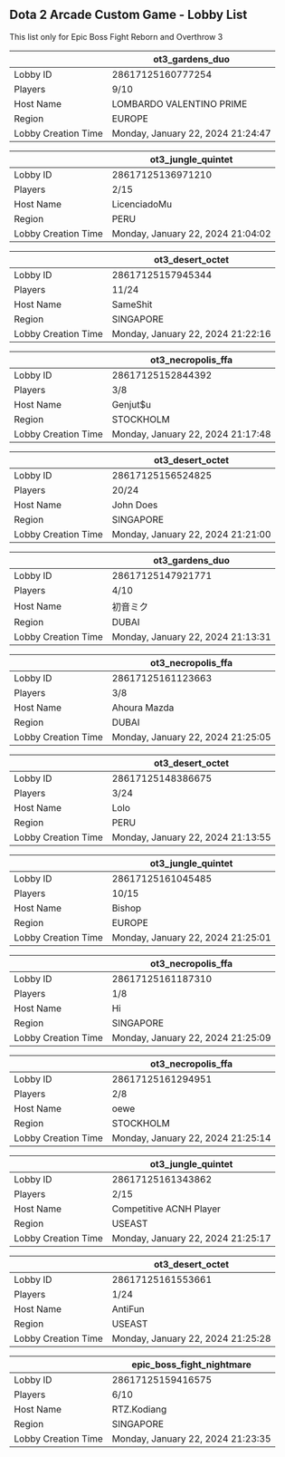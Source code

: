 ## Dota 2 Arcade Custom Game - Lobby List

This list only for Epic Boss Fight Reborn and Overthrow 3

|  | ot3_gardens_duo |
| ------ | ------ |
| Lobby ID | 28617125160777254 |
| Players | 9/10 |
| Host Name | LOMBARDO VALENTINO PRIME |
| Region | EUROPE |
| Lobby Creation Time | Monday, January 22, 2024 21:24:47 |


|  | ot3_jungle_quintet |
| ------ | ------ |
| Lobby ID | 28617125136971210 |
| Players | 2/15 |
| Host Name | LicenciadoMu |
| Region | PERU |
| Lobby Creation Time | Monday, January 22, 2024 21:04:02 |


|  | ot3_desert_octet |
| ------ | ------ |
| Lobby ID | 28617125157945344 |
| Players | 11/24 |
| Host Name | SameShit |
| Region | SINGAPORE |
| Lobby Creation Time | Monday, January 22, 2024 21:22:16 |


|  | ot3_necropolis_ffa |
| ------ | ------ |
| Lobby ID | 28617125152844392 |
| Players | 3/8 |
| Host Name | Genjut$u |
| Region | STOCKHOLM |
| Lobby Creation Time | Monday, January 22, 2024 21:17:48 |


|  | ot3_desert_octet |
| ------ | ------ |
| Lobby ID | 28617125156524825 |
| Players | 20/24 |
| Host Name | John Does |
| Region | SINGAPORE |
| Lobby Creation Time | Monday, January 22, 2024 21:21:00 |


|  | ot3_gardens_duo |
| ------ | ------ |
| Lobby ID | 28617125147921771 |
| Players | 4/10 |
| Host Name | 初音ミク |
| Region | DUBAI |
| Lobby Creation Time | Monday, January 22, 2024 21:13:31 |


|  | ot3_necropolis_ffa |
| ------ | ------ |
| Lobby ID | 28617125161123663 |
| Players | 3/8 |
| Host Name | Ahoura Mazda |
| Region | DUBAI |
| Lobby Creation Time | Monday, January 22, 2024 21:25:05 |


|  | ot3_desert_octet |
| ------ | ------ |
| Lobby ID | 28617125148386675 |
| Players | 3/24 |
| Host Name | Lolo |
| Region | PERU |
| Lobby Creation Time | Monday, January 22, 2024 21:13:55 |


|  | ot3_jungle_quintet |
| ------ | ------ |
| Lobby ID | 28617125161045485 |
| Players | 10/15 |
| Host Name | Bishop |
| Region | EUROPE |
| Lobby Creation Time | Monday, January 22, 2024 21:25:01 |


|  | ot3_necropolis_ffa |
| ------ | ------ |
| Lobby ID | 28617125161187310 |
| Players | 1/8 |
| Host Name | Hi |
| Region | SINGAPORE |
| Lobby Creation Time | Monday, January 22, 2024 21:25:09 |


|  | ot3_necropolis_ffa |
| ------ | ------ |
| Lobby ID | 28617125161294951 |
| Players | 2/8 |
| Host Name | oewe |
| Region | STOCKHOLM |
| Lobby Creation Time | Monday, January 22, 2024 21:25:14 |


|  | ot3_jungle_quintet |
| ------ | ------ |
| Lobby ID | 28617125161343862 |
| Players | 2/15 |
| Host Name | Competitive ACNH Player |
| Region | USEAST |
| Lobby Creation Time | Monday, January 22, 2024 21:25:17 |


|  | ot3_desert_octet |
| ------ | ------ |
| Lobby ID | 28617125161553661 |
| Players | 1/24 |
| Host Name | AntiFun |
| Region | USEAST |
| Lobby Creation Time | Monday, January 22, 2024 21:25:28 |


|  | epic_boss_fight_nightmare |
| ------ | ------ |
| Lobby ID | 28617125159416575 |
| Players | 6/10 |
| Host Name | RTZ.Kodiang |
| Region | SINGAPORE |
| Lobby Creation Time | Monday, January 22, 2024 21:23:35 |


